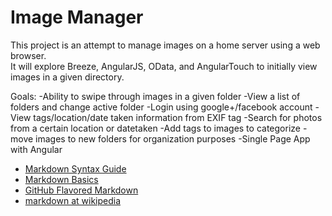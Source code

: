 # Image Manager

This project is an attempt to manage images on a home server using a web browser.  
It will explore Breeze, AngularJS, OData, and AngularTouch to initially view images in a given directory.

Goals:
	-Ability to swipe through images in a given folder
	-View a list of folders and change active folder
	-Login using google+/facebook account
	-View tags/location/date taken information from EXIF tag
	-Search for photos from a certain location or datetaken
	-Add tags to images to categorize
	-move images to new folders for organization purposes
	-Single Page App with Angular



 - [Markdown Syntax Guide](http://daringfireball.net/projects/markdown/syntax)
 - [Markdown Basics](http://daringfireball.net/projects/markdown/basics)
 - [GitHub Flavored Markdown](http://github.github.com/github-flavored-markdown/) 
 - [markdown at wikipedia](https://secure.wikimedia.org/wikipedia/en/wiki/Markdown)